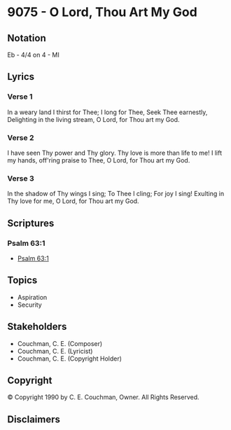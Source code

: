 # 9075 - O Lord, Thou Art My God

## Notation

Eb - 4/4 on 4 - MI

## Lyrics

### Verse 1

In a weary land I thirst for Thee; I long for Thee, Seek Thee earnestly, Delighting in the living stream, O Lord, for Thou art my God.

### Verse 2

I have seen Thy power and Thy glory. Thy love is more than life to me! I lift my hands, off'ring praise to Thee, O Lord, for Thou art my God.

### Verse 3

In the shadow of Thy wings I sing; To Thee I cling; For joy I sing! Exulting in Thy love for me, O Lord, for Thou art my God.


## Scriptures

### Psalm 63:1

- [Psalm 63:1](https://www.biblegateway.com/passage/?search=Psalm%2063%3A1)


## Topics

- Aspiration
- Security

## Stakeholders

- Couchman, C. E. (Composer)
- Couchman, C. E. (Lyricist)
- Couchman, C. E. (Copyright Holder)

## Copyright

© Copyright 1990 by C. E. Couchman, Owner. All Rights Reserved.


## Disclaimers


